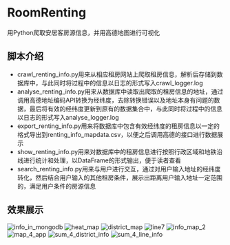 # RoomRenting
用Python爬取安居客房源信息，并用高德地图进行可视化

## 脚本介绍
- crawl_renting_info.py用来从相应租房网站上爬取租房信息，解析后存储到数据库中，与此同时将过程中的信息以日志的形式写入crawl_logger.log
- analyse_renting_info.py用来从数据库中读取出爬取的租房信息的地址，通过调用高德地址编码API转换为经纬度，去除转换错误以及地址本身有问题的数据，最后将有效的经纬度更新到原有的数据集合中，与此同时将过程中的信息以日志的形式写入analyse_logger.log
- export_renting_info.py用来将数据库中包含有效经纬度的租房信息以一定的格式导出到renting_info_mapdata.csv，以便之后调用高德的接口进行数据展示
- show_renting_info.py用来对数据库中的租房信息进行按照行政区域和地铁沿线进行统计和处理，以DataFrame的形式输出，便于读者查看
- search_renting_info.py用来与用户进行交互，通过对用户输入地址的经纬度转化，然后结合用户输入的其他租房条件，展示出距离用户输入地址一定范围的，满足用户条件的房源信息

## 效果展示
![info_in_mongodb](https://github.com/NightMarcher/RoomRenting/blob/master/image/info_in_mongodb.png?raw=true "info_in_mongodb")
![heat_map](https://github.com/NightMarcher/RoomRenting/blob/master/image/heat_map.png?raw=true "heat_map")
![district_map](https://github.com/NightMarcher/RoomRenting/blob/master/image/district_map.png?raw=true "district_map")
![line7](https://github.com/NightMarcher/RoomRenting/blob/master/image/line7.png?raw=true "line7")
![info_map_2](https://github.com/NightMarcher/RoomRenting/blob/master/image/info_map_2.png?raw=true "info_map_2")
![map_4_app](https://github.com/NightMarcher/RoomRenting/blob/master/image/map_4_app.png?raw=true "map_4_app")
![sum_4_district_info](https://github.com/NightMarcher/RoomRenting/blob/master/image/sum_4_district_info.png?raw=true "sum_4_district_info")
![sum_4_line_info](https://github.com/NightMarcher/RoomRenting/blob/master/image/sum_4_line_info.png?raw=true "sum_4_line_info")
